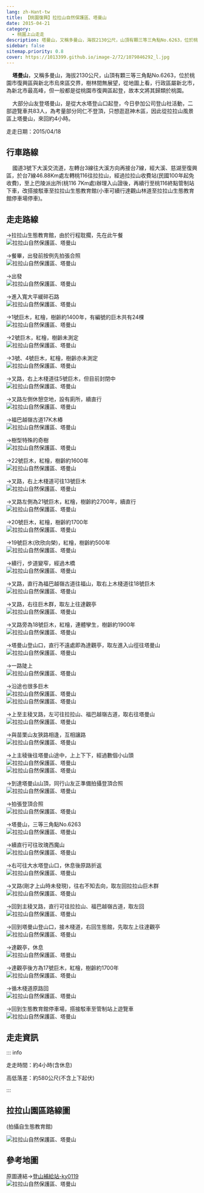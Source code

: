 ```yaml
---
lang: zh-Hant-tw
title: 【桃園復興】拉拉山自然保護區、塔曼山
date: 2015-04-21
category: 
  - 桃園上山走走
description: 塔曼山，又稱多曼山，海拔2130公尺，山頂有顆三等三角點No.6263，位於桃園市復興區與新北市烏來區交界，樹林間無展望，從地圖上看，行政區屬新北市，為新北市最高峰，但一般都是從桃園市復興區起登，故本文將其歸類於桃園。
sidebar: false
sitemap.priority: 0.8
cover: https://1013399.github.io/image-2/72/1079846292_l.jpg
---
```


    **塔曼山**，又稱多曼山，海拔2130公尺，山頂有顆三等三角點No.6263，位於桃園市復興區與新北市烏來區交界，樹林間無展望，從地圖上看，行政區屬新北市，為新北市最高峰，但一般都是從桃園市復興區起登，故本文將其歸類於桃園。  

<!-- more -->

    大部分山友登塔曼山，是從大水塔登山口起登，今日參加公司登山社活動，二部遊覽車共83人，為考量部分同仁不登頂，只想逛逛神木區，因此從拉拉山風景區上塔曼山，來回約4小時。

走走日期：2015/04/18

## 行車路線
    國道3號下大溪交流道，左轉台3線往大溪方向再接台7線，經大溪、慈湖至復興區，於台7線46.88Km處左轉桃116往拉拉山，經過拉拉山收費站(民國100年起免收費)，至上巴陵派出所(桃116 7Km處)辦理入山證後，再續行至桃116終點管制站下車，改搭接駁車至拉拉山生態教育館(小車可續行達觀山林道至拉拉山生態教育館停車場停車)。

## 走走路線
→拉拉山生態教育館，由於行程耽擱，先在此午餐  
![拉拉山自然保護區、塔曼山](https://1013399.github.io/image-2/72/1079848853_l.jpg)

→餐畢，出發前按例先拍張合照  
![拉拉山自然保護區、塔曼山](https://1013399.github.io/image-2/72/1079848855_l.jpg)

→出發  
![拉拉山自然保護區、塔曼山](https://1013399.github.io/image-2/72/1079849163_l.jpg)

→進入寬大平緩碎石路  
![拉拉山自然保護區、塔曼山](https://1013399.github.io/image-2/72/1079846977_l.jpg)

→1號巨木，紅檜，樹齡約1400年，有編號的巨木共有24棵  
![拉拉山自然保護區、塔曼山](https://1013399.github.io/image-2/72/1079846978_l.jpg)

→2號巨木，紅檜，樹齡未測定  
![拉拉山自然保護區、塔曼山](https://1013399.github.io/image-2/72/1079848970_l.jpg)

→3號、4號巨木，紅檜，樹齡亦未測定  
![拉拉山自然保護區、塔曼山](https://1013399.github.io/image-2/72/1079848856_l.jpg)

→叉路，右上木棧道往5號巨木，但目前封閉中  
![拉拉山自然保護區、塔曼山](https://1013399.github.io/image-2/72/1079845422_l.jpg)

→叉路左側休憩空地，設有廁所，續直行  
![拉拉山自然保護區、塔曼山](https://1013399.github.io/image-2/72/1079848973_l.jpg)

→福巴越嶺古道17K木樁  
![拉拉山自然保護區、塔曼山](https://1013399.github.io/image-2/72/1079848175_l.jpg)

→樹型特殊的奇樹  
![拉拉山自然保護區、塔曼山](https://1013399.github.io/image-2/72/1079846673_l.jpg)

→22號巨木，紅檜，樹齡約1600年  
![拉拉山自然保護區、塔曼山](https://1013399.github.io/image-2/72/1079849169_l.jpg)

→叉路，右上木棧道可往13號巨木  
![拉拉山自然保護區、塔曼山](https://1013399.github.io/image-2/72/1079846675_l.jpg)

→叉路左側為21號巨木，紅檜，樹齡約2700年，續直行  
![拉拉山自然保護區、塔曼山](https://1013399.github.io/image-2/72/1079848274_l.jpg)

→20號巨木，紅檜，樹齡約1700年  
![拉拉山自然保護區、塔曼山](https://1013399.github.io/image-2/72/1079845427_l.jpg)

→19號巨木(欣欣向榮)，紅檜，樹齡約500年  
![拉拉山自然保護區、塔曼山](https://1013399.github.io/image-2/72/1079846288_l.jpg)

→續行，步道變窄，經過木橋  
![拉拉山自然保護區、塔曼山](https://1013399.github.io/image-2/72/1079848574_l.jpg)

→叉路，直行為福巴越嶺古道往福山，取右上木棧道往18號巨木  
![拉拉山自然保護區、塔曼山](https://1013399.github.io/image-2/72/1079847881_l.jpg)

→叉路，右往巨木群，取左上往達觀亭  
![拉拉山自然保護區、塔曼山](https://1013399.github.io/image-2/72/1079846679_l.jpg)

→叉路旁為18號巨木，紅檜，連體孿生，樹齡約1900年  
![拉拉山自然保護區、塔曼山](https://1013399.github.io/image-2/72/1079849249_l.jpg)

→塔曼山登山口，直行不遠處即為達觀亭，取左進入山徑往塔曼山  
![拉拉山自然保護區、塔曼山](https://1013399.github.io/image-2/72/1079848575_l.jpg)

→一路陡上  
![拉拉山自然保護區、塔曼山](https://1013399.github.io/image-2/72/1079847884_l.jpg)

→沿途也很多巨木  
![拉拉山自然保護區、塔曼山](https://1013399.github.io/image-2/72/1079846683_l.jpg)  
![拉拉山自然保護區、塔曼山](https://1013399.github.io/image-2/72/1079848277_l.jpg)

→上至主稜叉路，左可往拉拉山、福巴越嶺古道，取右往塔曼山  
![拉拉山自然保護區、塔曼山](https://1013399.github.io/image-2/72/1079849443_l.jpg)

→與苗栗山友狹路相逢，互相讓路  
![拉拉山自然保護區、塔曼山](https://1013399.github.io/image-2/72/1079845090_l.jpg)

→上主稜後往塔曼山途中，上上下下，經過數個小山頭  
![拉拉山自然保護區、塔曼山](https://1013399.github.io/image-2/72/1079847686_l.jpg)  
![拉拉山自然保護區、塔曼山](https://1013399.github.io/image-2/72/1079846876_l.jpg)

→到達塔曼山山頂，同行山友正準備拍攝登頂合照  
![拉拉山自然保護區、塔曼山](https://1013399.github.io/image-2/72/1079846292_l.jpg)

→拍張登頂合照  
![拉拉山自然保護區、塔曼山](https://1013399.github.io/image-2/72/1079848183_l.jpg)

→塔曼山，三等三角點No.6263  
![拉拉山自然保護區、塔曼山](https://1013399.github.io/image-2/72/1079847891_l.jpg)

→續直行可往玫瑰西魔山  
![拉拉山自然保護區、塔曼山](https://1013399.github.io/image-2/72/1079848184_l.jpg)

→右可往大水塔登山口，休息後原路折返  
![拉拉山自然保護區、塔曼山](https://1013399.github.io/image-2/72/1079849060_l.jpg)

→叉路(剛才上山時未發現)，往右不知去向，取左回拉拉山巨木群  
![拉拉山自然保護區、塔曼山](https://1013399.github.io/image-2/72/1079847491_l.jpg)

→回到主稜叉路，直行可往拉拉山、福巴越嶺古道，取左回  
![拉拉山自然保護區、塔曼山](https://1013399.github.io/image-2/72/1079849061_l.jpg)

→回到塔曼山登山口，接木棧道，右回生態館，先取左上往達觀亭  
![拉拉山自然保護區、塔曼山](https://1013399.github.io/image-2/72/1079845436_l.jpg)

→達觀亭，休息  
![拉拉山自然保護區、塔曼山](https://1013399.github.io/image-2/72/1079849063_l.jpg)

→達觀亭後方為17號巨木，紅檜，樹齡約1700年  
![拉拉山自然保護區、塔曼山](https://1013399.github.io/image-2/72/1079849182_l.jpg)

→循木棧道原路回  
![拉拉山自然保護區、塔曼山](https://1013399.github.io/image-2/72/1079845028_l.jpg)

→回到生態教育館停車場，搭接駁車至管制站上遊覽車  
![拉拉山自然保護區、塔曼山](https://1013399.github.io/image-2/72/1079846298_l.jpg)

## 走走資訊
::: info

走走時間：約4小時(含休息)

高低落差：約580公尺(不含上下起伏)

:::

## 拉拉山園區路線圖
(拍攝自生態教育館)  

![拉拉山自然保護區、塔曼山](https://1013399.github.io/image-2/72/1079849547_l.jpg)

## 參考地圖
原圖連結→[登山補給站-ky0119](http://www.keepon.com.tw/thread-50f9385f-18d8-e411-93ec-000e04b74954.html)  
![拉拉山自然保護區、塔曼山](https://1013399.github.io/image-2/72/1079846984_l.jpg)